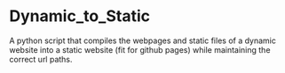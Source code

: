 # Dynamic_to_Static
A python script that compiles the webpages and static files of a dynamic website into a static website (fit for github pages) while maintaining the correct url paths.
